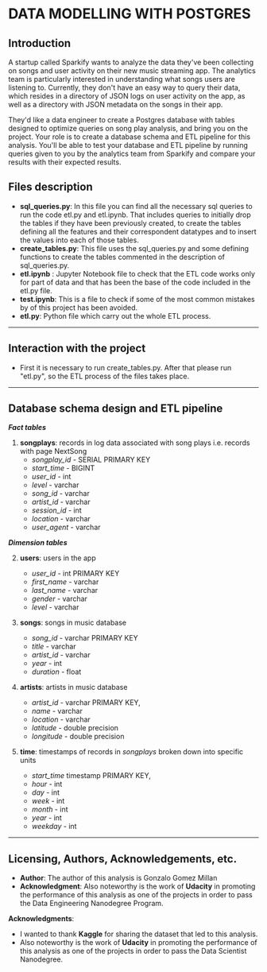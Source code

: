 # **DATA MODELLING WITH POSTGRES**

## **Introduction**
A startup called Sparkify wants to analyze the data they've been collecting on songs and user activity on their new music streaming app. The analytics team is particularly interested in understanding what songs users are listening to. Currently, they don't have an easy way to query their data, which resides in a directory of JSON logs on user activity on the app, as well as a directory with JSON metadata on the songs in their app.

They'd like a data engineer to create a Postgres database with tables designed to optimize queries on song play analysis, and bring you on the project. Your role is to create a database schema and ETL pipeline for this analysis. You'll be able to test your database and ETL pipeline by running queries given to you by the analytics team from Sparkify and compare your results with their expected results.

## **Files description**
- **sql_queries.py**: In this file you can find all the necessary sql queries to run the code etl.py and etl.ipynb. That includes queries to initially drop the tables if they have been previously created, to create the tables defining all the features and their correspondent datatypes and to insert the values into each of those tables.
- **create_tables.py**: This file uses the sql_queries.py and some defining functions to create the tables commented in the description of sql_queries.py.
- **etl.ipynb** : Jupyter Notebook file to check that the ETL code works only for part of data and that has been the base of the code included in the etl.py file.
- **test.ipynb**: This is a file to check if some of the most common mistakes by of this project has been avoided. 
- **etl.py**: Python file which carry out the whole ETL process.
---

## **Interaction with the project**
- First it is necessary to run create_tables.py. After that please run "etl.py", so the ETL process of the files takes place.

 ---

## **Database schema design and ETL pipeline**
***Fact tables***
1. **songplays**: records in log data associated with song plays i.e. records with page NextSong
    - *songplay_id* - SERIAL PRIMARY KEY
    - *start_time* - BIGINT 
    - *user_id* - int 
    - *level* - varchar
    - *song_id* - varchar
    - *artist_id* - varchar
    - *session_id* - int
    - *location* - varchar
    - *user_agent* - varchar

***Dimension tables***

2. **users**: users in the app
    - *user_id* - int PRIMARY KEY
    - *first_name* - varchar 
    - *last_name* - varchar 
    - *gender* - varchar
    - *level* - varchar

3. **songs**: songs in music database
    - *song_id* - varchar PRIMARY KEY
    - *title* - varchar 
    - *artist_id* - varchar 
    - *year* - int
    - *duration* - float 

4. **artists**: artists in music database
    - *artist_id* - varchar PRIMARY KEY,
    - *name* - varchar
    - *location* - varchar
    - *latitude* - double precision
    - *longitude* - double precision

5. **time**: timestamps of records in *songplays* broken down into specific units
    - *start_time* timestamp PRIMARY KEY,
    - *hour* - int
    - *day* - int
    - *week* - int
    - *month* - int
    - *year* - int
    - *weekday* - int
---
## **Licensing, Authors, Acknowledgements, etc.**
- **Author**: The author of this analysis is Gonzalo Gomez Millan
- **Acknowledgment**: Also noteworthy is the work of **Udacity** in promoting the performance of this analysis as one of the projects in order to pass the Data Engineering Nanodegree Program.

**Acknowledgments**: 
- I wanted to thank **Kaggle** for sharing the dataset that led to this analysis.
- Also noteworthy is the work of **Udacity** in promoting the performance of this analysis as one of the projects in order to pass the Data Scientist Nanodegree.